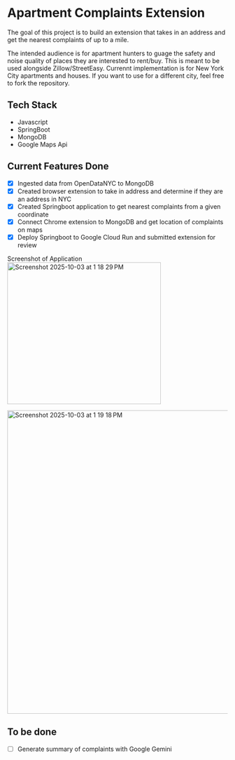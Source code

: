 # Apartment Complaints Extension
The goal of this project is to build an extension that takes in an address and get the nearest complaints of up to a mile.

The intended audience is for apartment hunters to guage the safety and noise quality of places they are interested to rent/buy. This is meant to be used alongside Zillow/StreetEasy. Currennt implementation is for New York City apartments and houses. If you want to use for a different city, feel free to fork the repository.

## Tech Stack
- Javascript
- SpringBoot
- MongoDB
- Google Maps Api

## Current Features Done
- [x] Ingested data from OpenDataNYC to MongoDB
- [x] Created browser extension to take in address and determine if they are an address in NYC
- [x] Created Springboot application to get nearest complaints from a given coordinate
- [x] Connect Chrome extension to MongoDB and get location of complaints on maps
- [x] Deploy Springboot to Google Cloud Run and submitted extension for review

Screenshot of Application  
<img width="351" height="324" alt="Screenshot 2025-10-03 at 1 18 29 PM" src="https://github.com/user-attachments/assets/e15d11f2-ad14-441a-8d2a-5bb3d223438b" />

<img width="1094" height="693" alt="Screenshot 2025-10-03 at 1 19 18 PM" src="https://github.com/user-attachments/assets/ccc536d1-0d31-4db2-8ad9-a90d62ee9e01" />



## To be done
- [ ] Generate summary of complaints with Google Gemini
